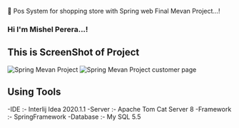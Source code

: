 🔰 Pos System for shopping store with Spring web Final Mevan Project...!

### Hi I'm Mishel Perera...!

## This is ScreenShot of Project

![Spring Mevan Project](https://user-images.githubusercontent.com/68801545/190100906-e4919e88-eacf-4488-994a-64b2b2366f8a.PNG)
![Spring Mevan Project customer page](https://user-images.githubusercontent.com/68801545/190100943-d3b9ce3b-58ab-4d28-92eb-74940425c7fe.PNG)

 ## Using Tools
 -IDE :- Interlij Idea 2020.1.1
 -Server :- Apache Tom Cat Server 8
 -Framework :- SpringFramework
 -Database :- My SQL 5.5
